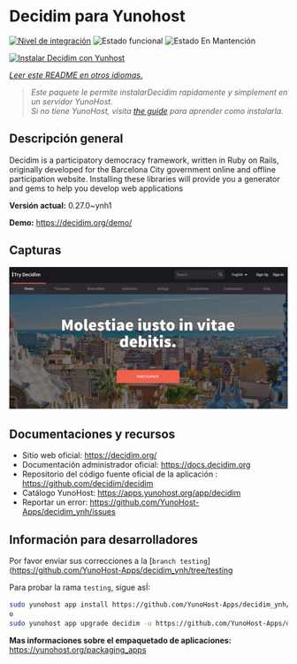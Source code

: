 <!--
Este archivo README esta generado automaticamente<https://github.com/YunoHost/apps/tree/master/tools/readme_generator>
No se debe editar a mano.
-->

# Decidim para Yunohost

[![Nivel de integración](https://dash.yunohost.org/integration/decidim.svg)](https://dash.yunohost.org/appci/app/decidim) ![Estado funcional](https://ci-apps.yunohost.org/ci/badges/decidim.status.svg) ![Estado En Mantención](https://ci-apps.yunohost.org/ci/badges/decidim.maintain.svg)

[![Instalar Decidim con Yunhost](https://install-app.yunohost.org/install-with-yunohost.svg)](https://install-app.yunohost.org/?app=decidim)

*[Leer este README en otros idiomas.](./ALL_README.md)*

> *Este paquete le permite instalarDecidim rapidamente y simplement en un servidor YunoHost.*  
> *Si no tiene YunoHost, visita [the guide](https://yunohost.org/install) para aprender como instalarla.*

## Descripción general

Decidim is a participatory democracy framework, written in Ruby on Rails, originally developed for the Barcelona City government online and offline participation website. Installing these libraries will provide you a generator and gems to help you develop web applications


**Versión actual:** 0.27.0~ynh1

**Demo:** <https://decidim.org/demo/>

## Capturas

![Captura de Decidim](./doc/screenshots/screenshot1.PNG)

## Documentaciones y recursos

- Sitio web oficial: <https://decidim.org/>
- Documentación administrador oficial: <https://docs.decidim.org>
- Repositorio del código fuente oficial de la aplicación : <https://github.com/decidim/decidim>
- Catálogo YunoHost: <https://apps.yunohost.org/app/decidim>
- Reportar un error: <https://github.com/YunoHost-Apps/decidim_ynh/issues>

## Información para desarrolladores

Por favor enviar sus correcciones a la [`branch testing`](https://github.com/YunoHost-Apps/decidim_ynh/tree/testing

Para probar la rama `testing`, sigue asÍ:

```bash
sudo yunohost app install https://github.com/YunoHost-Apps/decidim_ynh/tree/testing --debug
o
sudo yunohost app upgrade decidim -u https://github.com/YunoHost-Apps/decidim_ynh/tree/testing --debug
```

**Mas informaciones sobre el empaquetado de aplicaciones:** <https://yunohost.org/packaging_apps>
